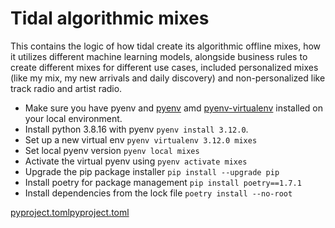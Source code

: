 # Tidal algorithmic mixes

This contains the logic of how tidal create its algorithmic offline mixes,
how it utilizes different machine learning models, 
alongside business rules to create different mixes for different use cases, 
included personalized mixes (like my mix, my new arrivals and daily discovery)
and non-personalized like track radio and artist radio.

- Make sure you have pyenv and [pyenv](https://github.com/pyenv/pyenv) amd [pyenv-virtualenv](https://github.com/pyenv/pyenv-virtualenv) installed on your local environment.
- Install python 3.8.16 with pyenv `pyenv install 3.12.0`.
- Set up a new virtual env `pyenv virtualenv 3.12.0 mixes`
- Set local pyenv version `pyenv local mixes`
- Activate the virtual pyenv using `pyenv activate mixes`
- Upgrade the pip package installer `pip install --upgrade pip`
- Install poetry for package management `pip install poetry==1.7.1`
- Install dependencies from the lock file `poetry install --no-root` 

[pyproject.toml](pyproject.toml)[pyproject.toml](pyproject.toml)